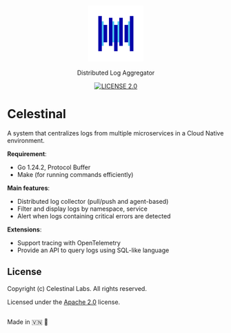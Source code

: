 
<p align="center">
    <img src="public/assets/cest.png" alt="celestinal" width="130px">
</p>

<p align="center">
    Distributed Log Aggregator
</p>

<p align="center">
    <a href="http://www.apache.org/licenses/LICENSE-2.0" target="_blank">
        <img src="https://img.shields.io/badge/license-Apache%202.0-blue.svg" alt="LICENSE 2.0" />
    </a>
</p>

# Celestinal


A system that centralizes logs from multiple microservices in a Cloud Native environment.


**Requirement**:
- Go 1.24.2, Protocol Buffer
- Make (for running commands efficiently)

**Main features**:
- Distributed log collector (pull/push and agent-based)
- Filter and display logs by namespace, service
- Alert when logs containing critical errors are detected

**Extensions**:
- Support tracing with OpenTelemetry
- Provide an API to query logs using SQL-like language

## License

Copyright (c) Celestinal Labs. All rights reserved.

Licensed under the [Apache 2.0](LICENSE) license.

##

Made in 🇻🇳 🚀
